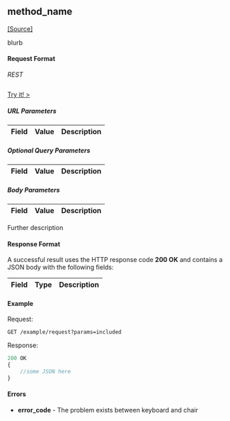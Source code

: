 ## method_name ##
[[Source]<br>](https://github.com/ripple/source_code/for_your_method/if_available "Source")

blurb

#### Request Format ####

<div class='multicode'>

*REST*

```

```

</div>

[Try it! >](your-api-tool.html#method_name)


##### URL Parameters #####

| Field | Value | Description |
|-------|-------|-------------|


##### Optional Query Parameters #####

| Field | Value | Description |
|-------|-------|-------------|


##### Body Parameters #####

| Field | Value | Description |
|-------|-------|-------------|


Further description

#### Response Format ####

A successful result uses the HTTP response code **200 OK** and contains a JSON body with the following fields:

| Field | Type | Description |
|-------|------|-------------|


#### Example ####

Request:

```
GET /example/request?params=included
```

Response:

```js
200 OK
{
    //some JSON here
}
```

#### Errors ####

* **error_code** - The problem exists between keyboard and chair

